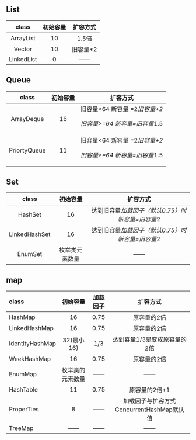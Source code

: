 ## List ##

|   class    | 初始容量 | 扩容方式 |
| :--------: | :------: | :------: |
| ArrayList  |    10    |  1.5倍   |
|   Vector   |    10    | 旧容量*2 |
| LinkedList |    0     |    ——    |

## Queue ##

|    class     | 初始容量 |                          扩容方式                           |
| :----------: | :------: | :---------------------------------------------------------: |
|  ArrayDeque  |    16    | 旧容量<64 新容量 =2*旧容量+2<p>旧容量>=64 新容量=旧容量*1.5 |
| PriortyQueue |    11    | 旧容量<64 新容量 =2*旧容量+2<p>旧容量>=64 新容量=旧容量*1.5 |

## Set ##

|     class     |    初始容量    |                     扩容方式                      |
| :-----------: | :------------: | :-----------------------------------------------: |
|    HashSet    |       16       | 达到旧容量*加载因子（默认0.75）时 新容量=旧容量*2 |
| LinkedHashSet |       16       | 达到旧容量*加载因子（默认0.75）时 新容量=旧容量*2 |
|    EnumSet    | 枚举类元素数量 |                        ——                         |

## map

| class           |     初始容量     | 加载因子 |                 扩容方式                  |
| :-------------- | :--------------: | :------: | :---------------------------------------: |
| HashMap         |        16        |   0.75   |                原容量的2倍                |
| LinkedHashMap   |        16        |   0.75   |                原容量的2倍                |
| IdentityHashMap |    32(最小16)    |   1/3    |       达到容量1/3是变成原容量的2倍        |
| WeekHashMap     |        16        |   0.75   |                原容量的2倍                |
| EnumMap         | 枚举类的元素数量 |    ——    |                    ——                     |
| HashTable       |        11        |   0.75   |               原容量的2倍+1               |
| ProperTies      |        8         |    ——    | 加载因子与扩容方式ConcurrentHashMap默认值 |
| TreeMap         |        ——        |    ——    |                    ——                     |

